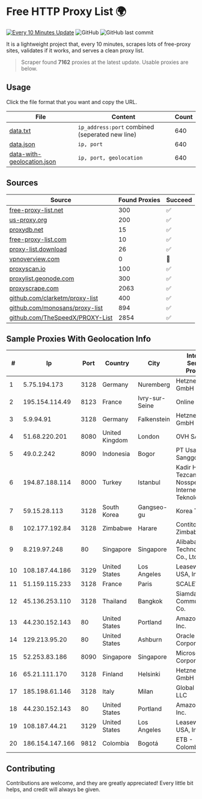 
# Free HTTP Proxy List 🌍

[![Every 10 Minutes Update](https://github.com/mertguvencli/http-proxy-list/actions/workflows/main.yml/badge.svg?branch=main)](https://github.com/mertguvencli/http-proxy-list/actions/workflows/main.yml)
![GitHub](https://img.shields.io/github/license/mertguvencli/http-proxy-list)
![GitHub last commit](https://img.shields.io/github/last-commit/mertguvencli/http-proxy-list)

It is a lightweight project that, every 10 minutes, scrapes lots of free-proxy sites, validates if it works, and serves a clean proxy list.


> Scraper found **7162** proxies at the latest update. Usable proxies are below.

## Usage

Click the file format that you want and copy the URL.


|File|Content|Count|
|----|-------|-----|
|[data.txt](https://raw.githubusercontent.com/mertguvencli/http-proxy-list/main/proxy-list/data.txt)|`ip_address:port` combined (seperated new line)|640|
|[data.json](https://raw.githubusercontent.com/mertguvencli/http-proxy-list/main/proxy-list/data.json)|`ip, port`|640|
|[data-with-geolocation.json](https://raw.githubusercontent.com/mertguvencli/http-proxy-list/main/proxy-list/data-with-geolocation.json)|`ip, port, geolocation`|640|

## Sources

|Source|Found Proxies|Succeed|
|------|-------------|-------|
|[free-proxy-list.net](https://free-proxy-list.net)|300|✅|
|[us-proxy.org](https://www.us-proxy.org)|200|✅|
|[proxydb.net](http://proxydb.net)|15|✅|
|[free-proxy-list.com](https://free-proxy-list.com/?page=&port=&type%5B%5D=http&type%5B%5D=https&up_time=0&search=Search)|10|✅|
|[proxy-list.download](https://www.proxy-list.download/HTTP)|26|✅|
|[vpnoverview.com](https://vpnoverview.com/privacy/anonymous-browsing/free-proxy-servers)|0|🚫|
|[proxyscan.io](https://www.proxyscan.io)|100|✅|
|[proxylist.geonode.com](https://proxylist.geonode.com/api/proxy-list?limit=300&page=1&sort_by=lastChecked&sort_type=desc&protocols=http,https)|300|✅|
|[proxyscrape.com](https://api.proxyscrape.com/v2/?request=displayproxies&protocol=http&timeout=10000&country=all&ssl=all&anonymity=all)|2063|✅|
|[github.com/clarketm/proxy-list](https://raw.githubusercontent.com/clarketm/proxy-list/master/proxy-list-raw.txt)|400|✅|
|[github.com/monosans/proxy-list](https://raw.githubusercontent.com/monosans/proxy-list/main/proxies/http.txt)|894|✅|
|[github.com/TheSpeedX/PROXY-List](https://raw.githubusercontent.com/TheSpeedX/PROXY-List/master/http.txt)|2854|✅|


## Sample Proxies With Geolocation Info

|#|Ip|Port|Country|City|Internet Service Provider|
|-|--|----|-------|----|-------------------------|
|1|5.75.194.173|3128|Germany|Nuremberg|Hetzner Online GmbH|
|2|195.154.114.49|8123|France|Ivry-sur-Seine|Online S.A.S.|
|3|5.9.94.91|3128|Germany|Falkenstein|Hetzner Online GmbH|
|4|51.68.220.201|8080|United Kingdom|London|OVH SAS|
|5|49.0.2.242|8090|Indonesia|Bogor|PT Usaha Adi Sanggoro|
|6|194.87.188.114|8000|Turkey|Istanbul|Kadir Huseyin Tezcan Nosspeed Internet Teknolojileri|
|7|59.15.28.113|3128|South Korea|Gangseo-gu|Korea Telecom|
|8|102.177.192.84|3128|Zimbabwe|Harare|Contitouch Zimbabwe|
|9|8.219.97.248|80|Singapore|Singapore|Alibaba (US) Technology Co., Ltd.|
|10|108.187.44.186|3129|United States|Los Angeles|Leaseweb USA, Inc.|
|11|51.159.115.233|3128|France|Paris|SCALEWAY|
|12|45.136.253.110|3128|Thailand|Bangkok|Siamdata Communication Co.|
|13|44.230.152.143|80|United States|Portland|Amazon.com, Inc.|
|14|129.213.95.20|80|United States|Ashburn|Oracle Corporation|
|15|52.253.83.186|8090|Singapore|Singapore|Microsoft Corporation|
|16|65.21.111.170|3128|Finland|Helsinki|Hetzner Online GmbH|
|17|185.198.61.146|3128|Italy|Milan|Global Router LLC|
|18|44.230.152.143|80|United States|Portland|Amazon.com, Inc.|
|19|108.187.44.21|3129|United States|Los Angeles|Leaseweb USA, Inc.|
|20|186.154.147.166|9812|Colombia|Bogotá|ETB - Colombia|



## Contributing

Contributions are welcome, and they are greatly appreciated! Every
little bit helps, and credit will always be given.

